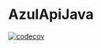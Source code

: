 # AzulApiJava

[![codecov](https://codecov.io/gh/AzulImplementation/AzulApiJava/branch/main/graph/badge.svg)](https://codecov.io/gh/AzulImplementation/AzulApiJava)